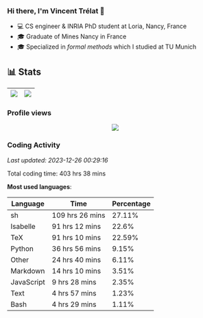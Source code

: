 ### Hi there, I'm Vincent Trélat 👋

-   💻 CS engineer & INRIA PhD student at Loria, Nancy, France
-   🎓 Graduate of Mines Nancy in France
-   🎓 Specialized in _formal methods_ which I studied at TU Munich

## 📊 **Stats**

| <img align="center" src="https://readme-stats.clckblog.space/api?username=VTrelat&show_icons=true&include_all_commits=true&theme=tokyonight&hide_border=true" /> | <img align="center" src="https://readme-stats.clckblog.space/api/top-langs/?username=VTrelat&layout=compact&theme=tokyonight&hide_border=true" /> |
| ---------------------------------------------------------------------------------------------------------------------------------------------------------------- | ------------------------------------------------------------------------------------------------------------------------------------------------- |

### Profile views

<p align="center">
 <img src="https://profile-counter.glitch.me/VTrelat/count.svg" />
</p>

<!--automations-->
### Coding Activity
_Last updated: 2023-12-26 00:29:16_

Total coding time: 403 hrs 38 mins

**Most used languages**:

| Language | Time | Percentage |
| ------------- | ------------- | ------------- |
| sh | 109 hrs 26 mins | 27.11% |
| Isabelle | 91 hrs 12 mins | 22.6% |
| TeX | 91 hrs 10 mins | 22.59% |
| Python | 36 hrs 56 mins | 9.15% |
| Other | 24 hrs 40 mins | 6.11% |
| Markdown | 14 hrs 10 mins | 3.51% |
| JavaScript | 9 hrs 28 mins | 2.35% |
| Text | 4 hrs 57 mins | 1.23% |
| Bash | 4 hrs 29 mins | 1.11% |

